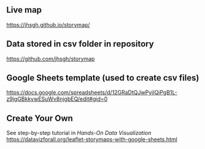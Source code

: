 ## Live map
https://jhsgh.github.io/storymap/

## Data stored in csv folder in repository
https://github.com/jhsgh/storymap

## Google Sheets template (used to create csv files)
https://docs.google.com/spreadsheets/d/12GRaDtQJwPyjIQjPgB1L-z9jgGBkkywESuWv8njgbEQ/edit#gid=0

## Create Your Own
See step-by-step tutorial in *Hands-On Data Visualization* https://datavizforall.org/leaflet-storymaps-with-google-sheets.html
